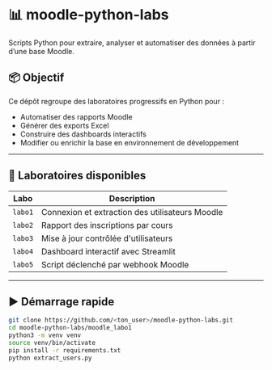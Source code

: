 # 📊 moodle-python-labs

Scripts Python pour extraire, analyser et automatiser des données à partir d’une base Moodle.

## 📦 Objectif

Ce dépôt regroupe des laboratoires progressifs en Python pour :
- Automatiser des rapports Moodle
- Générer des exports Excel
- Construire des dashboards interactifs
- Modifier ou enrichir la base en environnement de développement

---

## 🔬 Laboratoires disponibles

| Labo         | Description                                      |
|--------------|--------------------------------------------------|
| `labo1`      | Connexion et extraction des utilisateurs Moodle |
| `labo2`      | Rapport des inscriptions par cours              |
| `labo3`      | Mise à jour contrôlée d'utilisateurs            |
| `labo4`      | Dashboard interactif avec Streamlit             |
| `labo5`      | Script déclenché par webhook Moodle             |

---

## ▶️ Démarrage rapide

```bash
git clone https://github.com/<ton_user>/moodle-python-labs.git
cd moodle-python-labs/moodle_labo1
python3 -m venv venv
source venv/bin/activate
pip install -r requirements.txt
python extract_users.py
